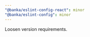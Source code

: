```yaml
---
"@banka/eslint-config-react": minor
"@banka/eslint-config": minor
---
```


Loosen version requirements.

